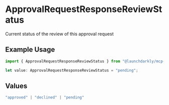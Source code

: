 # ApprovalRequestResponseReviewStatus

Current status of the review of this approval request

## Example Usage

```typescript
import { ApprovalRequestResponseReviewStatus } from "@launchdarkly/mcp-server/models/components";

let value: ApprovalRequestResponseReviewStatus = "pending";
```

## Values

```typescript
"approved" | "declined" | "pending"
```